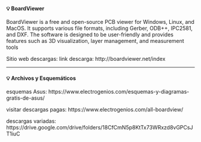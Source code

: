#### 💡 BoardViewer

<p class="fragment" data-fragment-index="1" style="text-align: left;">
  BoardViewer is a free and open-source PCB viewer for Windows, Linux, and MacOS. It supports various file formats, including Gerber, ODB++, IPC2581, and DXF. The software is designed to be user-friendly and provides features such as 3D visualization, layer management, and measurement tools
</p>

<p class="fragment" data-fragment-index="2" style="text-align: left;">
  Sitio web descargas: link descarga: http://boardviewer.net/index
</p>

---

#### 💡 Archivos y Esquemáticos

<p class="fragment" data-fragment-index="1" style="text-align: left;">
    esquemas Asus: https://www.electrogenios.com/esquemas-y-diagramas-gratis-de-asus/
</p>

<p class="fragment" data-fragment-index="2" style="text-align: left;">
  visitar descargas pagas: https://www.electrogenios.com/all-boardview/
</p>

<p class="fragment" data-fragment-index="3" style="text-align: left;">
  descargas variadas: https://drive.google.com/drive/folders/18CfCmN5p8KtTx73WRxzd8vGPCsJT1iuC
</p>